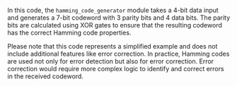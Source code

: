
In this code, the `hamming_code_generator` module takes a 4-bit data input and generates a 7-bit codeword with 3 parity bits and 4 data bits. The parity bits are calculated using XOR gates to ensure that the resulting codeword has the correct Hamming code properties.

Please note that this code represents a simplified example and does not include additional features like error correction. In practice, Hamming codes are used not only for error detection but also for error correction. Error correction would require more complex logic to identify and correct errors in the received codeword.
